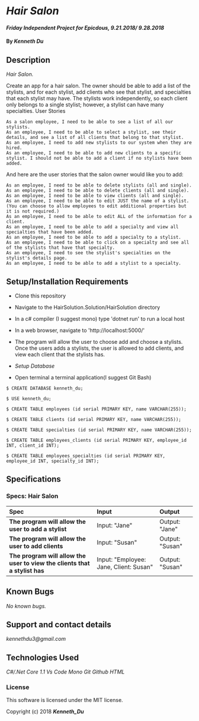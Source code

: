 # _Hair Salon_

#### _Friday Independent Project for Epicdous, 9.21.2018/ 9.28.2018_

#### By _**Kenneth Du**_

## Description

_Hair Salon._

Create an app for a hair salon. The owner should be able to add a list of the stylists, and for each stylist, add clients who see that stylist, and specialties that each stylist may have. The stylists work independently, so each client only belongs to a single stylist; however, a stylist can have many specialties.
User Stories
    
    As a salon employee, I need to be able to see a list of all our stylists.
    As an employee, I need to be able to select a stylist, see their details, and see a list of all clients that belong to that stylist.
    As an employee, I need to add new stylists to our system when they are hired.
    As an employee, I need to be able to add new clients to a specific stylist. I should not be able to add a client if no stylists have been added.

And here are the user stories that the salon owner would like you to add:

    As an employee, I need to be able to delete stylists (all and single).
    As an employee, I need to be able to delete clients (all and single).
    As an employee, I need to be able to view clients (all and single).
    As an employee, I need to be able to edit JUST the name of a stylist. (You can choose to allow employees to edit additional properties but it is not required.)
    As an employee, I need to be able to edit ALL of the information for a client.
    As an employee, I need to be able to add a specialty and view all specialties that have been added.
    As an employee, I need to be able to add a specialty to a stylist.
    As an employee, I need to be able to click on a specialty and see all of the stylists that have that specialty.
    As an employee, I need to see the stylist's specialties on the stylist's details page.
    As an employee, I need to be able to add a stylist to a specialty.

## Setup/Installation Requirements

* Clone this repository
* Navigate to the HairSolution.Solution/HairSolution directory
* In a c# compiler (I suggest mono) type 'dotnet run' to run a local host
* In a web browser, navigate to 'http://localhost:5000/'
* The program will allow the user to choose add and choose a stylists. Once the users adds a stylists, the user is allowed to add clients, and view each client that the stylists has.

* _Setup Database_

* Open terminal a terminal application(I suggest Git Bash)
```
$ CREATE DATABASE kenneth_du;
```
```
$ USE kenneth_du;
```
```
$ CREATE TABLE employees (id serial PRIMARY KEY, name VARCHAR(255));
```
```
$ CREATE TABLE clients (id serial PRIMARY KEY, name VARCHAR(255));
```
```
$ CREATE TABLE specialties (id serial PRIMARY KEY, name VARCHAR(255));
```
```
$ CREATE TABLE employees_clients (id serial PRIMARY KEY, employee_id INT, client_id INT);
```
```
$ CREATE TABLE employees_specialties (id serial PRIMARY KEY, employee_id INT, specialty_id INT);
```

## Specifications

### Specs: Hair Salon
| Spec | Input | Output |
| :-------------     | :------------- | :------------- |
| **The program will allow the user to add a stylist** | Input: "Jane" | Output: "Jane" |
| **The program will allow the user to add clients** | Input: "Susan" | Output: "Susan"|
| **The program will allow the user to view the clients that a stylist has** | Input: "Employee: Jane, Client: Susan" | Output: "Susan" |

## Known Bugs

_No known bugs._

## Support and contact details

_kennethdu3@gmail.com_

## Technologies Used

_C#/.Net Core 1.1_
_Vs Code_
_Mono_
_Git_
_Github_
_HTML_

### License

This software is licensed under the MIT license.

Copyright (c) 2018 **_Kenneth_Du_**
